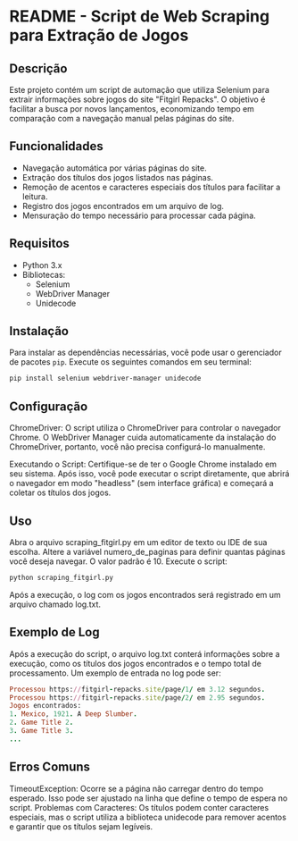 # README - Script de Web Scraping para Extração de Jogos

## Descrição
Este projeto contém um script de automação que utiliza Selenium para extrair informações sobre jogos do site "Fitgirl Repacks". O objetivo é facilitar a busca por novos lançamentos, economizando tempo em comparação com a navegação manual pelas páginas do site.

## Funcionalidades
- Navegação automática por várias páginas do site.
- Extração dos títulos dos jogos listados nas páginas.
- Remoção de acentos e caracteres especiais dos títulos para facilitar a leitura.
- Registro dos jogos encontrados em um arquivo de log.
- Mensuração do tempo necessário para processar cada página.

## Requisitos
- Python 3.x
- Bibliotecas:
  - Selenium
  - WebDriver Manager
  - Unidecode

## Instalação
Para instalar as dependências necessárias, você pode usar o gerenciador de pacotes `pip`. Execute os seguintes comandos em seu terminal:

```bash
pip install selenium webdriver-manager unidecode
```
## Configuração
ChromeDriver: O script utiliza o ChromeDriver para controlar o navegador Chrome. O WebDriver Manager cuida automaticamente da instalação do ChromeDriver, portanto, você não precisa configurá-lo manualmente.

Executando o Script: Certifique-se de ter o Google Chrome instalado em seu sistema. Após isso, você pode executar o script diretamente, que abrirá o navegador em modo "headless" (sem interface gráfica) e começará a coletar os títulos dos jogos.

## Uso
Abra o arquivo scraping_fitgirl.py em um editor de texto ou IDE de sua escolha.
Altere a variável numero_de_paginas para definir quantas páginas você deseja navegar. O valor padrão é 10.
Execute o script:
```bash
python scraping_fitgirl.py
```
Após a execução, o log com os jogos encontrados será registrado em um arquivo chamado log.txt.

## Exemplo de Log
Após a execução do script, o arquivo log.txt conterá informações sobre a execução, como os títulos dos jogos encontrados e o tempo total de processamento. Um exemplo de entrada no log pode ser:
```ruby
Processou https://fitgirl-repacks.site/page/1/ em 3.12 segundos.
Processou https://fitgirl-repacks.site/page/2/ em 2.95 segundos.
Jogos encontrados:
1. Mexico, 1921. A Deep Slumber.
2. Game Title 2.
3. Game Title 3.
...
```

## Erros Comuns
TimeoutException: Ocorre se a página não carregar dentro do tempo esperado. Isso pode ser ajustado na linha que define o tempo de espera no script.
Problemas com Caracteres: Os títulos podem conter caracteres especiais, mas o script utiliza a biblioteca unidecode para remover acentos e garantir que os títulos sejam legíveis.